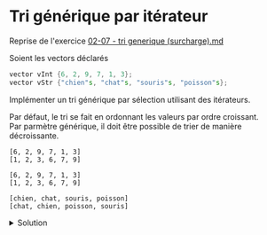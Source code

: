 # Tri générique par itérateur

Reprise de l'exercice [02-07 - tri generique (surcharge).md](../10%20-%20Surcharge%20et%20Genericite/02-07%20-%20tri%20generique%20(surcharge).md)

Soient les vectors déclarés

~~~cpp
vector vInt {6, 2, 9, 7, 1, 3};
vector vStr {"chien"s, "chat"s, "souris"s, "poisson"s};
~~~

Implémenter un tri générique par sélection utilisant des itérateurs.

Par défaut, le tri se fait en ordonnant les valeurs par ordre croissant.<br>
Par parmètre générique, il doit être possible de trier de manière décroissante.

~~~
[6, 2, 9, 7, 1, 3]
[1, 2, 3, 6, 7, 9]

[6, 2, 9, 7, 1, 3]
[1, 2, 3, 6, 7, 9]

[chien, chat, souris, poisson]
[chat, chien, poisson, souris]
~~~

<details>
<summary>Solution</summary>

~~~cpp
#include <iostream>
#include <string>
#include <vector>
#include <span>
#include <numeric>
#include <functional>

using namespace std;

template <typename T>
ostream& operator<< (ostream& os, span<T> s) {
   os << "[";
   for (size_t i=0; i<s.size(); ++i) {
      if (i) os << ", ";
      os << s[i];
   }
   return os << "]";
}

template <typename Iterator, typename Comp>
void tri_selection(Iterator first, Iterator last,
                   Comp comp = less<typename Iterator::value_type>()) {
   for (Iterator it = first; it != last; ++it)
      swap(*it, *min_element(it, last, comp));
}

int main() {

   vector vInt {6, 2, 9, 7, 1, 3};
   cout << span(vInt) << endl;
//   tri_selection<vector<int>::iterator, less<int> >(vInt.begin(), vInt.end());
   tri_selection(vInt.begin(), vInt.end());
   cout << span(vInt) << endl;

   vector vStr {"chien"s, "chat"s, "souris"s, "poisson"s};
   cout << span(vStr) << endl;
   tri_selection<vector<string>::iterator, less<string> >(vStr.begin(), vStr.end());
   cout << span(vStr) << endl;

}
~~~
</details>


